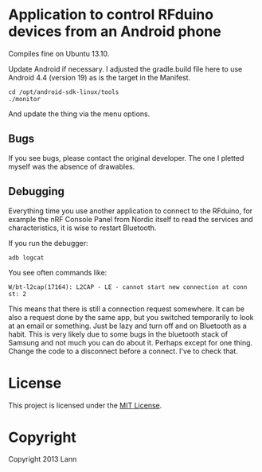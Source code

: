 # Application to control RFduino devices from an Android phone

Compiles fine on Ubuntu 13.10. 

Update Android if necessary. I adjusted the gradle.build file here to use Android 4.4 (version 19) as is the target in the Manifest.

    cd /opt/android-sdk-linux/tools
    ./monitor

And update the thing via the menu options.

## Bugs

If you see bugs, please contact the original developer. The one I pletted myself was the absence of drawables.

## Debugging

Everything time you use another application to connect to the RFduino, for example the nRF Console Panel from Nordic itself to read the services and characteristics, it is wise to restart Bluetooth. 

If you run the debugger:

    adb logcat

You see often commands like:

    W/bt-l2cap(17164): L2CAP - LE - cannot start new connection at conn st: 2

This means that there is still a connection request somewhere. It can be also a request done by the same app, but you switched temporarily to look at an email or something. Just be lazy and turn off and on Bluetooth as a habit. This is very likely due to some bugs in the bluetooth stack of Samsung and not much you can do about it. Perhaps except for one thing. Change the code to a disconnect before a connect. I've to check that.

# License

This project is licensed under the [MIT License](http://opensource.org/licenses/MIT).

# Copyright 

Copyright 2013 Lann
